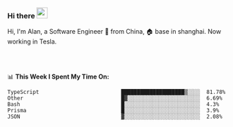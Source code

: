 ### Hi there <img src="https://media.giphy.com/media/hvRJCLFzcasrR4ia7z/giphy.gif" width="25px">

<!-- ![visitors](https://visitor-badge.glitch.me/badge?page_id=dislfyer.dislfyer) -->

Hi, I'm Alan, a Software Engineer 🚀 from China, 🏠 base in shanghai. Now working in Tesla.

<br/>
<br/>

📊 **This Week I Spent My Time On:**


<!--START_SECTION:waka-->

```text
TypeScript                          ████████████████████▒░░░░  81.78%
Other                               █▓░░░░░░░░░░░░░░░░░░░░░░░  6.69%
Bash                                █░░░░░░░░░░░░░░░░░░░░░░░░  4.3%
Prisma                              █░░░░░░░░░░░░░░░░░░░░░░░░  3.9%
JSON                                ▓░░░░░░░░░░░░░░░░░░░░░░░░  2.08%
```

<!--END_SECTION:waka-->

<!--
**About Me:**
 -->

